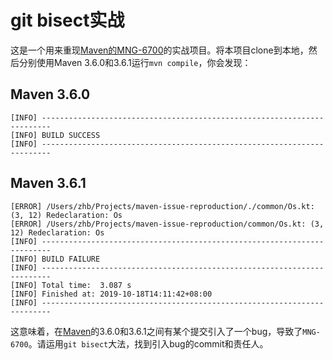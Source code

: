 # git bisect实战

这是一个用来重现[Maven的MNG-6700](https://issues.apache.org/jira/browse/MNG-6700)的实战项目。将本项目clone到本地，然后分别使用Maven 3.6.0和3.6.1运行`mvn compile`，你会发现：

## Maven 3.6.0

```
[INFO] ------------------------------------------------------------------------
[INFO] BUILD SUCCESS
[INFO] ------------------------------------------------------------------------
```

## Maven 3.6.1

```
[ERROR] /Users/zhb/Projects/maven-issue-reproduction/./common/Os.kt: (3, 12) Redeclaration: Os
[ERROR] /Users/zhb/Projects/maven-issue-reproduction/common/Os.kt: (3, 12) Redeclaration: Os
[INFO] ------------------------------------------------------------------------
[INFO] BUILD FAILURE
[INFO] ------------------------------------------------------------------------
[INFO] Total time:  3.087 s
[INFO] Finished at: 2019-10-18T14:11:42+08:00
[INFO] ------------------------------------------------------------------------
```

这意味着，在[Maven](https://github.com/apache/maven)的3.6.0和3.6.1之间有某个提交引入了一个bug，导致了`MNG-6700`。请运用`git bisect`大法，找到引入bug的commit和责任人。
